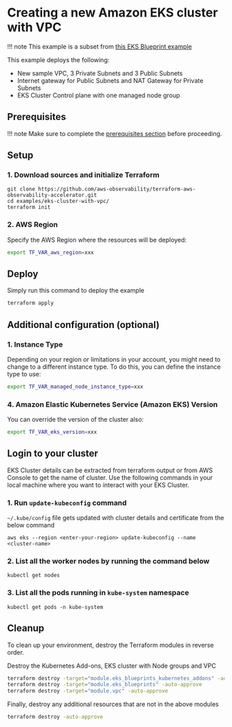 # Creating a new Amazon EKS cluster with VPC

!!! note
    This example is a subset from [this EKS Blueprint example](https://github.com/aws-ia/terraform-aws-eks-blueprints/tree/v4.13.1/examples/eks-cluster-with-new-vpc)

This example deploys the following:

- New sample VPC, 3 Private Subnets and 3 Public Subnets
- Internet gateway for Public Subnets and NAT Gateway for Private Subnets
- EKS Cluster Control plane with one managed node group

## Prerequisites

!!! note
    Make sure to complete the [prerequisites section](https://aws-observability.github.io/terraform-aws-observability-accelerator/concepts/#prerequisites) before proceeding.


## Setup

### 1. Download sources and initialize Terraform

```
git clone https://github.com/aws-observability/terraform-aws-observability-accelerator.git
cd examples/eks-cluster-with-vpc/
terraform init
```

### 2. AWS Region

Specify the AWS Region where the resources will be deployed:

```bash
export TF_VAR_aws_region=xxx
```

## Deploy

Simply run this command to deploy the example

```bash
terraform apply
```

## Additional configuration (optional)


### 1. Instance Type

Depending on your region or limitations in your account, you might need to change to a different instance type.
To do this, you can define the instance type to use:
```bash
export TF_VAR_managed_node_instance_type=xxx
```

### 4. Amazon Elastic Kubernetes Service (Amazon EKS) Version

You can override the version of the cluster also:
```bash
export TF_VAR_eks_version=xxx
```

##  Login to your cluster

EKS Cluster details can be extracted from terraform output or from AWS Console to get the name of cluster.
Use the following commands in your local machine where you want to interact with your EKS Cluster.

### 1. Run `update-kubeconfig` command

`~/.kube/config` file gets updated with cluster details and certificate from the below command

    aws eks --region <enter-your-region> update-kubeconfig --name <cluster-name>

### 2. List all the worker nodes by running the command below

    kubectl get nodes

### 3. List all the pods running in `kube-system` namespace

    kubectl get pods -n kube-system

## Cleanup

To clean up your environment, destroy the Terraform modules in reverse order.

Destroy the Kubernetes Add-ons, EKS cluster with Node groups and VPC

```sh
terraform destroy -target="module.eks_blueprints_kubernetes_addons" -auto-approve
terraform destroy -target="module.eks_blueprints" -auto-approve
terraform destroy -target="module.vpc" -auto-approve
```

Finally, destroy any additional resources that are not in the above modules

```sh
terraform destroy -auto-approve
```
